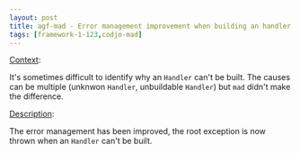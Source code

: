 ```yaml
---
layout: post
title: agf-mad - Error management improvement when building an handler
tags: [framework-1-123,codjo-mad]
---
```

<u>Context</u>:

It's sometimes difficult to identify why an ```Handler``` can't be built. The causes can be multiple (unknwon ```Handler```, unbuildable ```Handler```) but ```mad``` didn't make the difference.

<u>Description</u>:

The error management has been improved, the root exception is now thrown when an ```Handler``` can't be built.

